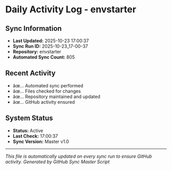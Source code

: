 ﻿# Daily Activity Log - envstarter

## Sync Information
- **Last Updated:** 2025-10-23 17:00:37
- **Sync Run ID:** 2025-10-23_17-00-37
- **Repository:** envstarter
- **Automated Sync Count:** 805

## Recent Activity
- âœ… Automated sync performed
- âœ… Files checked for changes
- âœ… Repository maintained and updated
- âœ… GitHub activity ensured

## System Status
- **Status:** Active
- **Last Check:** 17:00:37
- **Sync Version:** Master v1.0

---
*This file is automatically updated on every sync run to ensure GitHub activity.*
*Generated by GitHub Sync Master Script*
